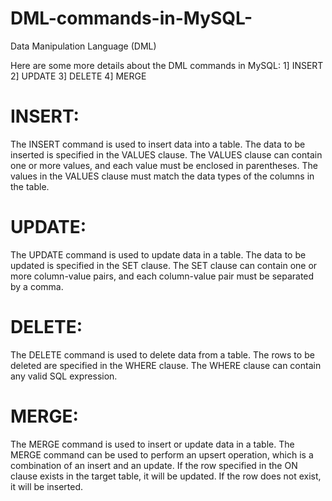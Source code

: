 # DML-commands-in-MySQL-
Data Manipulation Language (DML)

Here are some more details about the DML commands in MySQL:
1] INSERT
2] UPDATE
3] DELETE
4] MERGE

# INSERT:
 The INSERT command is used to insert data into a table. The data to be inserted is specified in the VALUES clause. 
 The VALUES clause can contain one or more values, and each value must be enclosed in parentheses. 
 The values in the VALUES clause must match the data types of the columns in the table.
 
 # UPDATE:
 The UPDATE command is used to update data in a table.
 The data to be updated is specified in the SET clause. 
 The SET clause can contain one or more column-value pairs, and each column-value pair must be separated by a comma.
 # DELETE:
 The DELETE command is used to delete data from a table. 
 The rows to be deleted are specified in the WHERE clause. 
 The WHERE clause can contain any valid SQL expression.
 
 # MERGE:
 The MERGE command is used to insert or update data in a table. 
 The MERGE command can be used to perform an upsert operation, which is a combination of an insert and an update. 
 If the row specified in the ON clause exists in the target table, it will be updated. If the row does not exist, it will be inserted.
